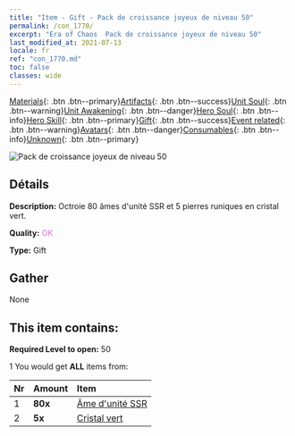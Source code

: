 ```yaml
---
title: "Item - Gift - Pack de croissance joyeux de niveau 50"
permalink: /con_1770/
excerpt: "Era of Chaos  Pack de croissance joyeux de niveau 50"
last_modified_at: 2021-07-13
locale: fr
ref: "con_1770.md"
toc: false
classes: wide
---
```

 [Materials](/ItemsFR/){: .btn .btn--primary}[Artifacts](/ItemsFR/Artifacts/){: .btn .btn--success}[Unit Soul](/ItemsFR/UnitSoul/){: .btn .btn--warning}[Unit Awakening](/ItemsFR/UnitAwakening/){: .btn .btn--danger}[Hero Soul](/ItemsFR/HeroSoul/){: .btn .btn--info}[Hero Skill](/ItemsFR/HeroSkill/){: .btn .btn--primary}[Gift](/ItemsFR/Gift/){: .btn .btn--success}[Event related](/ItemsFR/Events/){: .btn .btn--warning}[Avatars](/ItemsFR/Avatars/){: .btn .btn--danger}[Consumables](/ItemsFR/Consumables/){: .btn .btn--info}[Unknown](/ItemsFR/Unknown/){: .btn .btn--primary}

 ![Pack de croissance joyeux de niveau 50](/images/t/i_907219.png)

## Détails
 **Description:** Octroie 80 âmes d'unité SSR et 5 pierres runiques en cristal vert.

 **Quality:** <span style="color: #DA70D6">OK</span>

 **Type:** Gift

## Gather

  None

## This item contains:

 **Required Level to open:** 50

 1 You would get **ALL** items  from:

  | Nr | Amount |     Item    |
  |:---|:-------|:------------|
  | 1 |  **80x** | [Âme d'unité SSR](/ItemsFR/con_535/) |  | 
  | 2 |  **5x** | [Cristal vert](/ItemsFR/con_711/) |  | 
